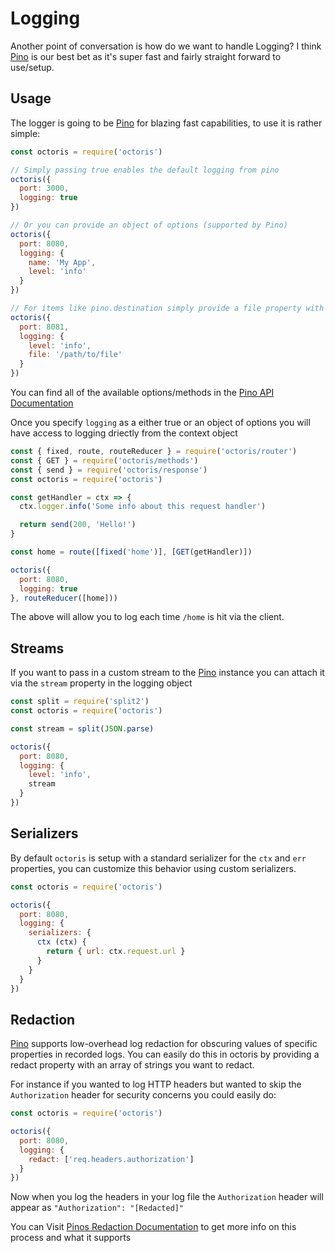 # Logging

Another point of conversation is how do we want to handle Logging? I think [Pino](https://www.npmjs.com/package/pino) is our best bet as it's super fast and fairly straight forward to use/setup.

## Usage

The logger is going to be [Pino](https://www.npmjs.com/package/pino) for blazing fast capabilities, to use it is rather simple:

```js
const octoris = require('octoris')

// Simply passing true enables the default logging from pino
octoris({
  port: 3000,
  logging: true
})

// Or you can provide an object of options (supported by Pino)
octoris({
  port: 8080,
  logging: {
    name: 'My App',
    level: 'info'
  }
})

// For items like pino.destination simply provide a file property with a string to the file destination
octoris({
  port: 8081,
  logging: {
    level: 'info',
    file: '/path/to/file'
  }
})
```

You can find all of the available options/methods in the [Pino API Documentation](https://github.com/pinojs/pino/blob/master/docs/api.md#pinooptions-stream)

Once you specify `logging` as a either true or an object of options you will have access to logging driectly from the context object

```js
const { fixed, route, routeReducer } = require('octoris/router')
const { GET } = require('octoris/methods')
const { send } = require('octoris/response')
const octoris = require('octoris')

const getHandler = ctx => {
  ctx.logger.info('Some info about this request handler')

  return send(200, 'Hello!')
}

const home = route([fixed('home')], [GET(getHandler)])

octoris({
  port: 8080,
  logging: true
}, routeReducer([home]))
```

The above will allow you to log each time `/home` is hit via the client.

## Streams

If you want to pass in a custom stream to the [Pino](https://www.npmjs.com/package/pino) instance you can attach it via the `stream` property in the logging object

```js
const split = require('split2')
const octoris = require('octoris')

const stream = split(JSON.parse)

octoris({
  port: 8080,
  logging: {
    level: 'info',
    stream
  }
})
```

## Serializers

By default `octoris` is setup with a standard serializer for the `ctx` and `err` properties, you can customize this behavior using custom serializers.

```js
const octoris = require('octoris')

octoris({
  port: 8080,
  logging: {
    serializers: {
      ctx (ctx) {
        return { url: ctx.request.url }
      }
    }
  }
})
```

## Redaction

[Pino](https://www.npmjs.com/package/pino) supports low-overhead log redaction for obscuring values of specific properties in recorded logs. You can easily do this in octoris by providing a redact property with an array of strings you want to redact.

For instance if you wanted to log HTTP headers but wanted to skip the `Authorization` header for security concerns you could easily do:

```js
const octoris = require('octoris')

octoris({
  port: 8080,
  logging: {
    redact: ['req.headers.authorization']
  }
})
```

Now when you log the headers in your log file the `Authorization` header will appear as `"Authorization": "[Redacted]"`

You can Visit [Pinos Redaction Documentation](https://getpino.io/#/docs/redaction) to get more info on this process and what it supports
